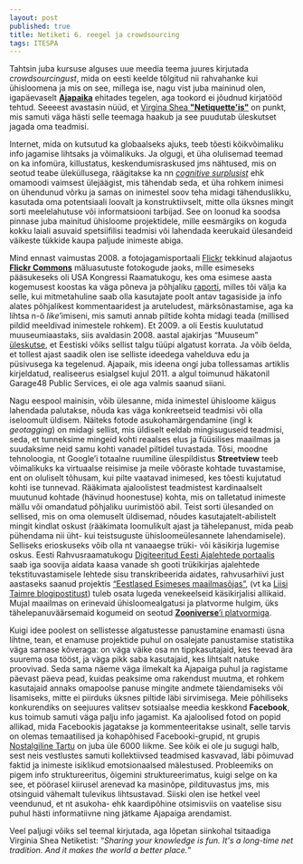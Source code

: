 ```yaml
---
layout: post
published: true
title: Netiketi 6. reegel ja crowdsourcing
tags: ITESPA
---
```


Tahtsin juba kursuse alguses uue meedia teema juures kirjutada *crowdsourcingust*, mida on eesti keelde tõlgitud nii rahvahanke kui ühisloomena ja mis on see, millega ise, nagu vist juba maininud olen, igapäevaselt [**Ajapaika**](http://ajapaik.ee) ehitades tegelen, aga tookord ei jõudnud kirjatööd tehtud. Seeeest avastasin nüüd, et [Virgina Shea **"Netiquette'is"**](http://www.albion.com/netiquette/) on punkt, mis samuti väga hästi selle teemaga haakub ja see puudutab üleskutset jagada oma teadmisi.

Internet, mida on kutsutud ka globaalseks ajuks, teeb tõesti kõikvõimaliku info jagamise lihtsaks ja võimalikuks. Ja olgugi, et üha olulisemad teemad on ka infomüra, killustatus, keskendumisraskused jms nähtused, mis on seotud teabe üleküllusega, räägitakse ka nn [*cognitive surplusist*](https://en.wikipedia.org/wiki/Cognitive_Surplus) ehk omamoodi vaimsest ülejäägist, mis tähendab seda, et üha rohkem inimesi on ühendunud võrku ja samas on inimestel soov teha midagi tähenduslikku, kasutada oma potentsiaali loovalt ja konstruktiivselt, mitte olla üksnes mingit sorti meelelahutuse või informatsiooni tarbijad. See on loonud ka soodsa pinnase juba mainitud ühisloome projektidele, mille eesmärgiks on koguda kokku laiali asuvaid spetsiifilisi teadmisi või lahendada keerukaid ülesandeid väikeste tükkide kaupa paljude inimeste abiga.

Mind ennast vaimustas 2008. a fotojagamisportaali [Flickr](http://flickr.com) tekkinud alajaotus [**Flickr Commons**](http://flickr.com/commons) mäluasutuste fotokogude jaoks, mille esimeseks pääsukeseks oli USA Kongressi Raamatukogu, kes oma esimese aasta kogemusest koostas ka väga põneva ja põhjaliku [raporti](http://www.loc.gov/rr/print/flickr_pilot.html), milles tõi välja ka selle, kui mitmetahuline saab olla kasutajate poolt antav tagasiside ja info alates põhjalikest kommentaaridest ja aruteludest, märksõnastamise, aga ka lihtsa n-ö *like*’imiseni, mis samuti annab piltide kohta midagi teada (millised pildid meeldivad inimestele rohkem). Et 2009. a oli Eestis kuulutatud muuseumiaastaks, siis avaldasin 2008. aastal ajakirjas “Muuseum” [üleskutse](http://fotoparand.org.ee/wp/wp-content/uploads/2012/04/muuseum24_Puik_artikkel.pdf), et Eestiski võiks sellist talgu tüüpi algatust korrata. Ja võib öelda, et tollest ajast saadik olen ise selliste ideedega vahelduva edu ja püsivusega ka tegelenud. Ajapaik, mis ideena ongi juba tollessamas artiklis kirjeldatud, realiseerus esialgsel kujul 2011. a algul toimunud häkatonil Garage48 Public Services, ei ole aga valmis saanud siiani.

Nagu eespool mainisin, võib ülesanne, mida inimestel ühisloome käigus lahendada palutakse, nõuda kas väga konkreetseid teadmisi või olla iseloomult üldisem. Näiteks fotode asukohamärgendamine (ingl k *geotagging*) on midagi sellist, mis üldiselt eeldab mingisuguseid teadmisi, seda, et tunneksime mingeid kohti reaalses elus ja füüsilises maailmas ja suudaksime neid samu kohti vanadel piltidel tuvastada. Tõsi, moodne tehnoloogia, nt Google’i totaalne ruumiline ülespildistus **Streetview** teeb võimalikuks ka virtuaalse reisimise ja meile võõraste kohtade tuvastamise, ent on oluliselt tõhusam, kui pilte vaatavad inimesed, kes tõesti kujutatud kohti ise tunnevad. Rääkimata ajaloolistest teadmistest kardinaalselt muutunud kohtade (hävinud hoonestuse) kohta, mis on talletatud inimeste mällu või omandatud põhjaliku uurimistöö abil. Teist sorti ülesanded on sellised, mis on oma olemuselt üldisemad, nõudes kasutajatelt-abilistelt mingit kindlat oskust (rääkimata loomulikult ajast ja tähelepanust, mida peab pühendama nii üht- kui teistsuguste ühisloomeülesannete lahendamisele). Selliseks erioskuseks võib olla nt vanaaegse trüki- või käsikirja lugemise oskus. Eesti Rahvusraamatukogu [Digiteeritud Eesti Ajalehtede portaalis](http://dea.digar.ee) saab iga soovija aidata kaasa vanade sh gooti trükikirjas ajalehtede tekstituvastamisele lehtede sisu transkribeerida aidates, rahvusarhiivi just aastaseks saanud projektis [“Eestlased Esimeses maailmasõjas”](http://www.ra.ee/ilmasoda), (vt ka [Liisi Taimre blogipostitust](https://ltmre.wordpress.com/2015/10/16/kultuuriparand-ja-uus-meedia/)) tuleb osata lugeda venekeelseid käsikirjalisi allikaid. Mujal maailmas on erinevaid ühisloomealgatusi ja platvorme hulgim, üks tähelepanuväärsemaid kogumeid on seotud [**Zooniverse**’i platvormiga](https://www.zooniverse.org/).

Kuigi idee poolest on sellistesse algatustesse panustamine enamasti üsna lihtne, tean, et enamuse projektide puhul on osalejate panustamise statistika väga sarnase kõveraga: on väga väike osa nn tippkasutajaid, kes teevad ära suurema osa tööst, ja väga pikk saba kasutajaid, kes lihtsalt natuke proovivad. Seda sama näeme väga ilmekalt ka Ajapaiga puhul ja ragistame päevast päeva pead, kuidas peaksime oma rakendust muutma, et rohkem kasutajaid annaks omapoolse panuse mingite andmete täiendamiseks või lisamiseks, mitte ei piirduks üksnes piltide läbi sirvimisega. Meie põhiliseks konkurendiks on seejuures valitsev sotsiaalse meedia keskkond **Facebook**, kus toimub samuti väga palju info jagamist. Ka ajaloolised fotod on popid allikad, mida Facebookis jagatakse ja kommenteeritakse usinalt, selle tarvis on olemas temaatilised ja kohapõhised Facebooki-grupid, nt grupis [Nostalgiline Tartu](https://www.facebook.com/groups/1416062955340151/) on juba üle 6000 liikme. See kõik ei ole ju sugugi halb, sest neis vestlustes samuti kollektiivsed teadmised kasvavad, läbi põimuvad faktid ja inimeste isiklikud emotsionaalsed mälestused. Probleemiks on pigem info struktureeritus, õigemini struktureerimatus, kuigi selge on ka see, et pöörasel kiirusel arenevad ka masinõpe, pildituvastus jms, mis otsinguid vähemalt tulevikus lihtsustavad. Siiski olen ise hetkel veel veendunud, et nt asukoha- ehk kaardipõhine otsimisviis on vaatelise sisu puhul hästi informatiivne ning jätkame Ajapaiga arendamist.

Veel paljugi võiks sel teemal kirjutada, aga lõpetan siinkohal tsitaadiga Virginia Shea Netiketist: “*Sharing your knowledge is fun. It's a long-time net tradition. And it makes the world a better place.*”
